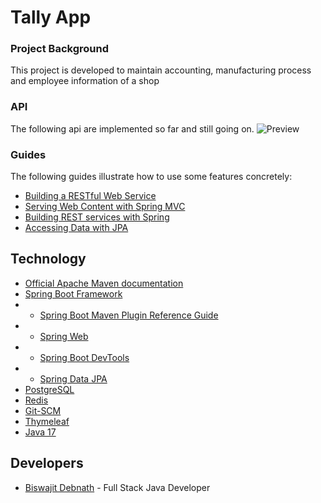 # Tally App

### Project Background
This project is developed to maintain accounting, manufacturing process and employee information of a shop

### API
The following api are implemented so far and still going on.
<img alt="Preview" src="screenshots/tallyapp-api.gif">

### Guides
The following guides illustrate how to use some features concretely:

* [Building a RESTful Web Service](https://spring.io/guides/gs/rest-service/)
* [Serving Web Content with Spring MVC](https://spring.io/guides/gs/serving-web-content/)
* [Building REST services with Spring](https://spring.io/guides/tutorials/rest/)
* [Accessing Data with JPA](https://spring.io/guides/gs/accessing-data-jpa/)

## Technology
* [Official Apache Maven documentation](https://maven.apache.org/guides/index.html)
* [Spring Boot Framework](https://start.spring.io/ "Spring Boot 3")
* * [Spring Boot Maven Plugin Reference Guide](https://docs.spring.io/spring-boot/3.4.0/maven-plugin)
* * [Spring Web](https://docs.spring.io/spring-boot/3.4.0/reference/web/servlet.html)
* * [Spring Boot DevTools](https://docs.spring.io/spring-boot/3.4.0/reference/using/devtools.html)
* * [Spring Data JPA](https://docs.spring.io/spring-boot/3.4.0/reference/data/sql.html#data.sql.jpa-and-spring-data)
* [PostgreSQL](https://www.postgresql.org/ "PostgreSQL")
* [Redis](https://redis.io/ "Redis")
* [Git-SCM](https://git-scm.com/ "Git Home Page")
* [Thymeleaf](https://www.thymeleaf.org/ "Thymeleaf")
* [Java 17](https://jdk.java.net/archive/ "Java 17")

## Developers
* [Biswajit Debnath](https://www.linkedin.com/in/coderbd/ "Biswajit Debnath's Linkedin Profile") - Full Stack Java Developer
